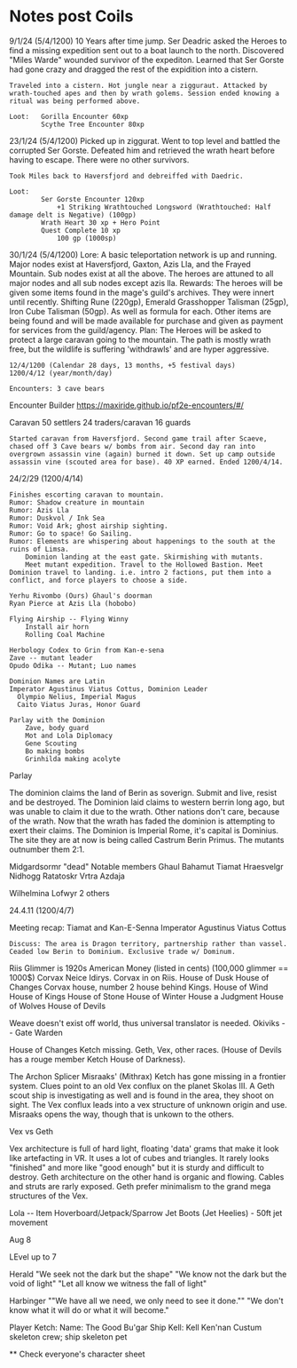 # Notes post Coils

9/1/24 (5/4/1200)
    10 Years after time jump.
    Ser Deadric asked the Heroes to find a missing expedition sent out to a boat launch to the north.
    Discovered "Miles Warde" wounded survivor of the expediton. Learned that Ser Gorste had gone crazy and dragged the rest of the expidition into a cistern.

    Traveled into a cistern. Hot jungle near a zigguraut. Attacked by wrath-touched apes and then by wrath golems. Session ended knowing a ritual was being performed above.

    Loot:   Gorilla Encounter 60xp
            Scythe Tree Encounter 80xp


23/1/24 (5/4/1200)
    Picked up in ziggurat. Went to top level and battled the corrupted Ser Gorste. Defeated him and retrieved the wrath heart before having to escape. There were no other survivors.

    Took Miles back to Haversfjord and debreiffed with Daedric.

    Loot: 
            Ser Gorste Encounter 120xp
                +1 Striking Wrathtouched Longsword (Wrathtouched: Half damage delt is Negative) (100gp)
            Wrath Heart 30 xp + Hero Point
            Quest Complete 10 xp
                100 gp (1000sp)

30/1/24 (5/4/1200)
    Lore: A basic teleportation network is up and running. Major nodes exist at Haversfjord, Gaxton, Azis Lla, and the Frayed Mountain. Sub nodes exist at all the above. The heroes are attuned to all major nodes and all sub nodes except azis lla.
    Rewards: The heroes will be given some items found in the mage's guild's archives. They were innert until recently. Shifting Rune (220gp), Emerald Grasshopper Talisman (25gp), Iron Cube Talisman (50gp). As well as formula for each. Other items are being found and will be made available for purchase and given as payment for services from the guild/agency.
    Plan: The Heroes will be asked to protect a large caravan going to the mountain. The path is mostly wrath free, but the wildlife is suffering 'withdrawls' and are hyper aggressive.

    12/4/1200 (Calendar 28 days, 13 months, +5 festival days)
    1200/4/12 (year/month/day)

    Encounters: 3 cave bears

Encounter Builder
    https://maxiride.github.io/pf2e-encounters/#/

Caravan
    50 settlers
    24 traders/caravan
    16 guards

    Started caravan from Haversfjord. Second game trail after Scaeve, chased off 3 Cave bears w/ bombs from air. Second day ran into overgrown assassin vine (again) burned it down. Set up camp outside assassin vine (scouted area for base). 40 XP earned. Ended 1200/4/14.

24/2/29 (1200/4/14)

    Finishes escorting caravan to mountain.
    Rumor: Shadow creature in mountain
    Rumor: Azis Lla
    Rumor: Duskvol / Ink Sea
    Rumor: Void Ark; ghost airship sighting.
    Rumor: Go to space! Go Sailing.
    Rumor: Elements are whispering about happenings to the south at the ruins of Limsa. 
        Dominion landing at the east gate. Skirmishing with mutants.
        Meet mutant expedition. Travel to the Hollowed Bastion. Meet Dominion travel to landing. i.e. intro 2 factions, put them into a conflict, and force players to choose a side.

    Yerhu Rivombo (Ours) Ghaul's doorman
    Ryan Pierce at Azis Lla (hobobo)
    
    Flying Airship -- Flying Winny
        Install air horn
        Rolling Coal Machine

    Herbology Codex to Grin from Kan-e-sena
    Zave -- mutant leader
    Opudo Odika -- Mutant; Luo names

    Dominion Names are Latin
    Imperator Agustinus Viatus Cottus, Dominion Leader
      Olympio Nelius, Imperial Magus
      Caito Viatus Juras, Honor Guard

    Parlay with the Dominion 
        Zave, body guard
        Mot and Lola Diplomacy
        Gene Scouting
        Bo making bombs
        Grinhilda making acolyte
    
Parlay

The dominion claims the land of Berin as soverign. Submit and live, resist and be destroyed. The Dominion laid claims to western berrin long ago, but was unable to claim it due to the wrath. Other nations don't care, because of the wrath. Now that the wrath has faded the dominion is attempting to exert their claims. The Dominion is Imperial Rome, it's capital is Dominius. The site they are at now is being called Castrum Berin Primus. The mutants outnumber them 2:1.

Midgardsormr "dead"
Notable members
Ghaul
Bahamut
Tiamat
Hraesvelgr
Nidhogg
Ratatoskr
Vrtra
Azdaja

Wilhelmina
Lofwyr 
2 others

24.4.11 (1200/4/7)

Meeting recap:
    Tiamat and Kan-E-Senna 
    Imperator Agustinus Viatus Cottus

    Discuss: The area is Dragon territory, partnership rather than vassel. Ceaded low Berin to Dominium. Exclusive trade w/ Dominum.

Riis
Glimmer is 1920s American Money (listed in cents) (100,000 glimmer == 1000$)
Corvax Neice Idirys. Corvax in on Riis.
    House of Dusk
    House of Changes
        Corvax house, number 2 house behind Kings.
    House of Wind
    House of Kings
    House of Stone
    House of Winter
    House a Judgment
    House of Wolves
    House of Devils

Weave doesn't exist off world, thus universal translator is needed.
Okiviks -- Gate Warden

House of Changes Ketch missing. 
    Geth, Vex, other races. (House of Devils has a rouge member Ketch House of Darkness).

The Archon Splicer Misraaks' (Mithrax) Ketch has gone missing in a frontier system. Clues point to an old Vex conflux on the planet Skolas III. A Geth scout ship is investigating as well and is found in the area, they shoot on sight. The Vex conflux leads into a vex structure of unknown origin and use. Misraaks opens the way, though that is unkown to the others.

Vex vs Geth

Vex architecture is full of hard light, floating 'data' grams that make it look like artefacting in VR. It uses a lot of cubes and triangles. It rarely looks "finished" and more like "good enough" but it is sturdy and difficult to destroy.
Geth architecture on the other hand is organic and flowing. Cables and struts are rarly exposed. Geth prefer minimalism to the grand mega structures of the Vex.

Lola -- Item
Hoverboard/Jetpack/Sparrow
Jet Boots (Jet Heelies) - 50ft jet movement


Aug 8

LEvel up to 7

Herald
    "We seek not the dark but the shape"
    "We know not the dark but the void of light"
    "Let all know we witness the fall of light"

Harbinger
    ""We have all we need, we only need to see it done.""
    "We don't know what it will do or what it will become."

Player Ketch:
    Name: The Good Bu'gar
    Ship Kell: Kell Ken'nan
    Custum skeleton crew; ship skeleton pet

** Check everyone's character sheet
